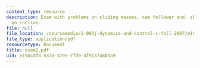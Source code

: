 ```yaml
---
content_type: resource
description: Exam with problems on sliding masses, cam follower and, ski-board on
  an incline.
file: null
file_location: /coursemedia/2-003j-dynamics-and-control-i-fall-2007/e194cdf85336379e7fd94f9137a803a9_exam2.pdf
file_type: application/pdf
resourcetype: Document
title: exam2.pdf
uid: e194cdf8-5336-379e-7fd9-4f9137a803a9
---
```


